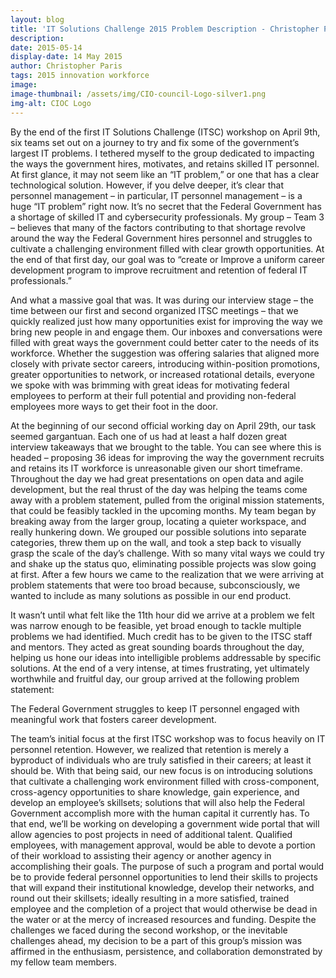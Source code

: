 ```yaml
---
layout: blog
title: 'IT Solutions Challenge 2015 Problem Description - Christopher Paris'
description:
date: 2015-05-14
display-date: 14 May 2015
author: Christopher Paris
tags: 2015 innovation workforce
image:
image-thumbnail: /assets/img/CIO-council-Logo-silver1.png
img-alt: CIOC Logo
---
```

By the end of the first IT Solutions Challenge (ITSC) workshop on April 9th, six teams set out on a journey to try and fix some of the government’s largest IT problems. I tethered myself to the group dedicated to impacting the ways the government hires, motivates, and retains skilled IT personnel. At first glance, it may not seem like an “IT problem,” or one that has a clear technological solution. However, if you delve deeper, it’s clear that personnel management – in particular, IT personnel management – is a huge “IT problem” right now. It’s no secret that the Federal Government has a shortage of skilled IT and cybersecurity professionals. My group – Team 3 – believes that many of the factors contributing to that shortage revolve around the way the Federal Government hires personnel and struggles to cultivate a challenging environment filled with clear growth opportunities. At the end of that first day, our goal was to “create or Improve a uniform career development program to improve recruitment and retention of federal IT professionals.”

And what a massive goal that was. It was during our interview stage – the time between our first and second organized ITSC meetings – that we quickly realized just how many opportunities exist for improving the way we bring new people in and engage them. Our inboxes and conversations were filled with great ways the government could better cater to the needs of its workforce. Whether the suggestion was offering salaries that aligned more closely with private sector careers, introducing within-position promotions, greater opportunities to network, or increased rotational details, everyone we spoke with was brimming with great ideas for motivating federal employees to perform at their full potential and providing non-federal employees more ways to get their foot in the door.

At the beginning of our second official working day on April 29th, our task seemed gargantuan. Each one of us had at least a half dozen great interview takeaways that we brought to the table. You can see where this is headed – proposing 36 ideas for improving the way the government recruits and retains its IT workforce is unreasonable given our short timeframe. Throughout the day we had great presentations on open data and agile development, but the real thrust of the day was helping the teams come away with a problem statement, pulled from the original mission statements, that could be feasibly tackled in the upcoming months. My team began by breaking away from the larger group, locating a quieter workspace, and really hunkering down. We grouped our possible solutions into separate categories, threw them up on the wall, and took a step back to visually grasp the scale of the day’s challenge. With so many vital ways we could try and shake up the status quo, eliminating possible projects was slow going at first. After a few hours we came to the realization that we were arriving at problem statements that were too broad because, subconsciously, we wanted to include as many solutions as possible in our end product.

It wasn’t until what felt like the 11th hour did we arrive at a problem we felt was narrow enough to be feasible, yet broad enough to tackle multiple problems we had identified. Much credit has to be given to the ITSC staff and mentors. They acted as great sounding boards throughout the day, helping us hone our ideas into intelligible problems addressable by specific solutions. At the end of a very intense, at times frustrating, yet ultimately worthwhile and fruitful day, our group arrived at the following problem statement:

The Federal Government struggles to keep IT personnel engaged with meaningful work that fosters career development.

The team’s initial focus at the first ITSC workshop was to focus heavily on IT personnel retention. However, we realized that retention is merely a byproduct of individuals who are truly satisfied in their careers; at least it should be. With that being said, our new focus is on introducing solutions that cultivate a challenging work environment filled with cross-component, cross-agency opportunities to share knowledge, gain experience, and develop an employee’s skillsets; solutions that will also help the Federal Government accomplish more with the human capital it currently has. To that end, we’ll be working on developing a government wide portal that will allow agencies to post projects in need of additional talent. Qualified employees, with management approval, would be able to devote a portion of their workload to assisting their agency or another agency in accomplishing their goals. The purpose of such a program and portal would be to provide federal personnel opportunities to lend their skills to projects that will expand their institutional knowledge, develop their networks, and round out their skillsets; ideally resulting in a more satisfied, trained employee and the completion of a project that would otherwise be dead in the water or at the mercy of increased resources and funding. Despite the challenges we faced during the second workshop, or the inevitable challenges ahead, my decision to be a part of this group’s mission was affirmed in the enthusiasm, persistence, and collaboration demonstrated by my fellow team members.
